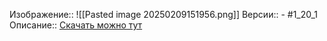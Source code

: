 Изображение:: ![[Pasted image 20250209151956.png]]
Версии:: - #1_20_1
Описание:: [Скачать можно тут](https://www.curseforge.com/minecraft/mc-mods/epic-fight-mod/files/all?page=1&pageSize=20)